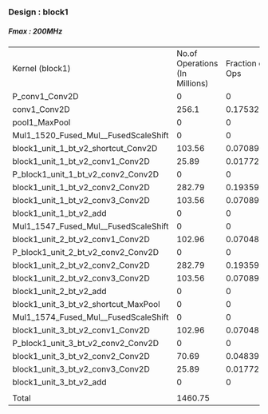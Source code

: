 ### Design : block1
##### Fmax : 200MHz

|                                      |                                |                       |                        |                       |                          |                                        |                      |                       |          |                             |                          | 
|--------------------------------------|--------------------------------|-----------------------|------------------------|-----------------------|--------------------------|----------------------------------------|----------------------|-----------------------|----------|-----------------------------|--------------------------| 
| Kernel (block1)                      | No.of Operations (In Millions) | Fraction of total Ops | Global Mem (r) (in MB) | Global Mem (w)(in MB) | Exe time(measured in ms) | Operations/second (measured) (in GOPS) | Ops/cycle (measured) | Ops/cycle (estimated) | Ops/byte | Global mem/second (in MBps) | Global mem/cycle (Bytes) | 
| P_conv1_Conv2D                       | 0                              | 0                     | 0                      | 0                     | 0.83                     | 0                                      | 0                    |                       | 0        | 0                           | 0                        | 
| conv1_Conv2D                         | 256.1                          | 0.1753208968          | 450.22                 | 3.06                  | 15.08                    | 16.98                                  | 84.91                | 0                     | 0.53     | 30058.76                    | 157.59                   | 
| pool1_MaxPool                        | 0                              | 0                     | 27.5625                | 28.328125             | 13.06                    | 0                                      | 0                    | 0                     | 0        |                             | 22.43                    | 
| Mul1_1520_Fused_Mul__FusedScaleShift | 0                              | 0                     | 2.4                    | 0.8                   | 1.02                     | 0                                      | 0                    | 0                     | 0        | 3002.45                     | 15.74                    | 
| block1_unit_1_bt_v2_shortcut_Conv2D  | 103.56                         | 0.07089508814         | 196.06                 | 3.06                  | 22.5                     | 4.6                                    | 23.01                | 0                     | 0.49     | 8850.04                     | 46.39                    | 
| block1_unit_1_bt_v2_conv1_Conv2D     | 25.89                          | 0.01772377203         | 49.01                  | 0.76                  | 64.24                    | 0.4                                    | 2.015                | 0                     | 0.49     | 774.92                      | 4.06                     | 
| P_block1_unit_1_bt_v2_conv2_Conv2D   | 0                              | 0                     | 0                      | 0                     | 1.09                     | 0                                      | 0                    | 0                     | 0        | 0                           | 0                        | 
| block1_unit_1_bt_v2_conv2_Conv2D     | 282.79                         | 0.1935923327          | 441.14                 | 0.76                  | 72.54                    | 3.89                                   | 19.49                | 0                     | 0.61     | 6091.9                      | 31.93                    | 
| block1_unit_1_bt_v2_conv3_Conv2D     | 103.56                         | 0.07089508814         | 196.06                 | 3.06                  | 256.9                    | 0.4                                    | 2.01                 | 0                     | 0.49     | 775.11                      | 4.06                     | 
| block1_unit_1_bt_v2_add              | 0                              | 0                     | 6.125                  | 3.06                  | 4.03                     | 0                                      | 0                    | 0                     | 0        | 0                           | 0                        | 
| Mul1_1547_Fused_Mul__FusedScaleShift | 0                              | 0                     | 9.63                   | 3.21                  | 4.03                     | 0                                      | 0                    | 0                     | 0        | 0                           | 0                        | 
| block1_unit_2_bt_v2_conv1_Conv2D     | 102.96                         | 0.07048434024         | 196.06                 | 0.76                  | 257.9                    | 0.39                                   | 1.99                 | 0                     | 0.49     | 763.19                      | 4                        | 
| P_block1_unit_2_bt_v2_conv2_Conv2D   | 0                              | 0                     | 0                      | 0                     | 1.09                     | 0                                      | 0                    | 0                     | 0        | 0                           | 0                        | 
| block1_unit_2_bt_v2_conv2_Conv2D     | 282.79                         | 0.1935923327          | 441.14                 | 0.76                  | 72.54                    | 3.89                                   | 19.49                | 0                     | 0.61     | 6091.9                      | 31.93                    | 
| block1_unit_2_bt_v2_conv3_Conv2D     | 103.56                         | 0.07089508814         | 196.06                 | 3.06                  | 256.9                    | 0.4                                    | 2.01                 | 0                     | 0.49     | 775.11                      | 4.06                     | 
| block1_unit_2_bt_v2_add              | 0                              | 0                     | 6.125                  | 3.06                  | 4.03                     | 0                                      | 0                    | 0                     | 0        | 0                           | 0                        | 
| block1_unit_3_bt_v2_shortcut_MaxPool | 0                              | 0                     | 3.21                   | 4.01                  | 1.34                     | 0                                      | 0                    | 0                     | 0        |                             | 26.96                    | 
| Mul1_1574_Fused_Mul__FusedScaleShift | 0                              | 0                     | 9.63                   | 3.21                  | 4.03                     | 0                                      | 0                    | 0                     | 0        | 0                           | 0                        | 
| block1_unit_3_bt_v2_conv1_Conv2D     | 102.96                         | 0.07048434024         | 196.06                 | 0.76                  | 257.9                    | 0.39                                   | 1.99                 | 0                     | 0.49     | 763.19                      | 4                        | 
| P_block1_unit_3_bt_v2_conv2_Conv2D   | 0                              | 0                     | 0                      | 0                     | 1.09                     | 0                                      | 0                    | 0                     | 0        | 0                           | 0                        | 
| block1_unit_3_bt_v2_conv2_Conv2D     | 70.69                          | 0.04839294883         | 110.39                 | 0.19                  | 19.99                    | 3.53                                   | 17.68                | 0                     | 0.6      | 5531.87                     | 29                       | 
| block1_unit_3_bt_v2_conv3_Conv2D     | 25.89                          | 0.01772377203         | 49.06                  | 0.76                  | 64.24                    | 0.4                                    | 2.015                | 0                     | 0.49     | 774.92                      | 4.06                     | 
| block1_unit_3_bt_v2_add              | 0                              | 0                     | 1.53                   | 0.76                  | 1.02                     | 0                                      | 0                    | 0                     | 0        | 0                           | 0                        | 
|                                      |                                |                       |                        |                       |                          |                                        |                      |                       |          |                             |                          | 
| Total                                | 1460.75                        |                       |                        |                       |                          |                                        |                      |                       |          |                             |                          | 

